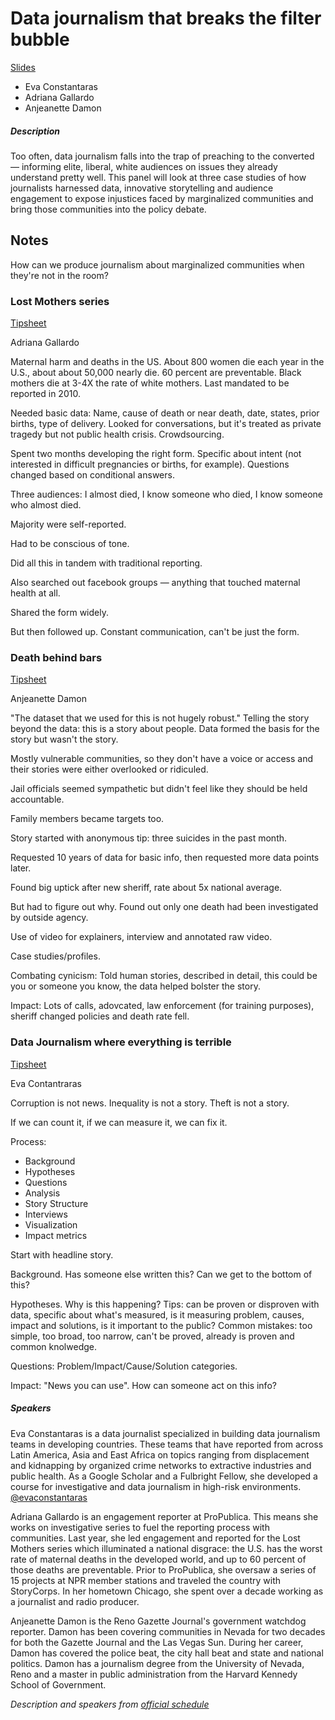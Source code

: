 # Data journalism that breaks the filter bubble

[Slides](https://docs.google.com/presentation/d/1Tjsg506bcb1xORpZkj_ydYnFCmfQkZsgNUOE4Qr-ElM/edit#slide=id.p)

* Eva Constantaras
* Adriana Gallardo
* Anjeanette Damon

##### Description

Too often, data journalism falls into the trap of preaching to the converted — informing elite, liberal, white audiences on issues they already understand pretty well. This panel will look at three case studies of how journalists harnessed data, innovative storytelling and audience engagement to expose injustices faced by marginalized communities and bring those communities into the policy debate. 

## Notes

How can we produce journalism about marginalized communities when they're not in the room? 

### Lost Mothers series

[Tipsheet](https://docs.google.com/document/d/15ZRYLjsMLFTEnrOM2mdGxPouLDqu7Q2mQyz_tnTyWOQ/edit)

Adriana Gallardo

Maternal harm and deaths in the US. About 800 women die each year in the U.S., about about 50,000 nearly die. 60 percent are preventable. Black mothers die at 3-4X the rate of white mothers. Last mandated to be reported in 2010.

Needed basic data: Name, cause of death or near death, date, states, prior births, type of delivery. Looked for conversations, but it's treated as private tragedy but not public health crisis. Crowdsourcing.

Spent two months developing the right form. Specific about intent (not interested in difficult pregnancies or births, for example). Questions changed based on conditional answers.

Three audiences: I almost died, I know someone who died, I know someone who almost died.

Majority were self-reported.

Had to be conscious of tone.

Did all this in tandem with traditional reporting.

Also searched out facebook groups — anything that touched maternal health at all.

Shared the form widely.

But then followed up. Constant communication, can't be just the form.

### Death behind bars

[Tipsheet](https://drive.google.com/file/d/0B-dTRqkrNLbcbDBUeEV1V2tpQi1sbVhDNTdjalBjWkkwU1Nv/view)

Anjeanette Damon

"The dataset that we used for this is not hugely robust." Telling the story beyond the data: this is a story about people. Data formed the basis for the story but wasn't the story.

Mostly vulnerable communities, so they don't have a voice or access and their stories were either overlooked or ridiculed.

Jail officials seemed sympathetic but didn't feel like they should be held accountable.

Family members became targets too.

Story started with anonymous tip: three suicides in the past month.

Requested 10 years of data for basic info, then requested more data points later.

Found big uptick after new sheriff, rate about 5x national average.

But had to figure out why. Found out only one death had been investigated by outside agency.

Use of video for explainers, interview and annotated raw video. 

Case studies/profiles.

Combating cynicism: Told human stories, described in detail, this could be you or someone you know, the data helped bolster the story.

Impact: Lots of calls, adovcated, law enforcement (for training purposes), sheriff changed policies and death rate fell.


### Data Journalism where everything is terrible

[Tipsheet](https://docs.google.com/document/d/1qxY9GY9uzBUjYAfue1rGrqPPo6w8XwtPC4Buqi1jPU8/edit)

Eva Contantraras

Corruption is not news. Inequality is not a story. Theft is not a story.

If we can count it, if we can measure it, we can fix it.

Process:

* Background
* Hypotheses
* Questions
* Analysis
* Story Structure
* Interviews
* Visualization
* Impact metrics

Start with headline story.

Background. Has someone else written this? Can we get to the bottom of this?

Hypotheses. Why is this happening? Tips: can be proven or disproven with data, specific about what's measured, is it measuring problem, causes, impact and solutions, is it important to the public? Common mistakes: too simple, too broad, too narrow, can't be proved, already is proven and common knolwedge.

Questions: Problem/Impact/Cause/Solution categories.

Impact: "News you can use". How can someone act on this info?


##### Speakers

Eva Constantaras is a data journalist specialized in building data journalism teams in developing countries. These teams that have reported from across Latin America, Asia and East Africa on topics ranging from displacement and kidnapping by organized crime networks to extractive industries and public health. As a Google Scholar and a Fulbright Fellow, she developed a course for investigative and data journalism in high-risk environments. [@evaconstantaras](https://twitter.com/evaconstantaras)

Adriana Gallardo is an engagement reporter at ProPublica. This means she works on investigative series to fuel the reporting process with communities. Last year, she led engagement and reported for the Lost Mothers series which illuminated a national disgrace: the U.S. has the worst rate of maternal deaths in the developed world, and up to 60 percent of those deaths are preventable. Prior to ProPublica, she oversaw a series of 15 projects at NPR member stations and traveled the country with StoryCorps. In her hometown Chicago, she spent over a decade working as a journalist and radio producer.

Anjeanette Damon is the Reno Gazette Journal's government watchdog reporter. Damon has been covering communities in Nevada for two decades for both the Gazette Journal and the Las Vegas Sun. During her career, Damon has covered the police beat, the city hall beat and state and national politics.  Damon has a journalism degree from the University of Nevada, Reno and a master in public administration from the Harvard Kennedy School of Government.

_Description and speakers from [official schedule](https://www.ire.org/events-and-training/event/3189/3548/)_